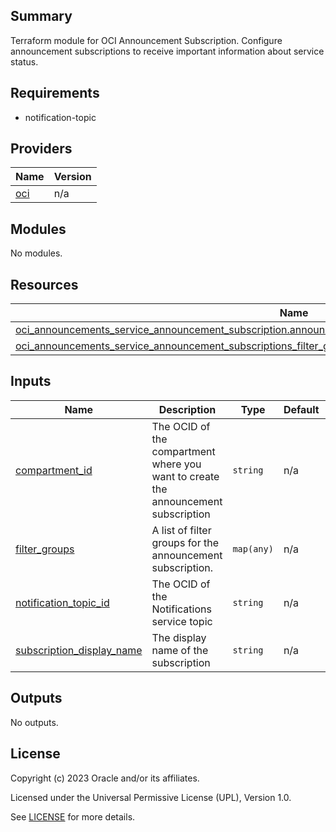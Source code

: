 ## Summary
Terraform module for OCI Announcement Subscription.
Configure announcement subscriptions to receive important information about service status.

## Requirements

* notification-topic

## Providers

| Name | Version |
|------|---------|
| <a name="provider_oci"></a> [oci](#provider\_oci) | n/a |

## Modules

No modules.

## Resources

| Name | Type |
|------|------|
| [oci_announcements_service_announcement_subscription.announcement_subscription](https://registry.terraform.io/providers/oracle/oci/latest/docs/resources/announcements_service_announcement_subscription) | resource |
| [oci_announcements_service_announcement_subscriptions_filter_group.test_announcement_subscriptions_filter_group](https://registry.terraform.io/providers/oracle/oci/latest/docs/resources/announcements_service_announcement_subscriptions_filter_group) | resource |

## Inputs

| Name | Description | Type | Default | Required |
|------|-------------|------|---------|:--------:|
| <a name="input_compartment_id"></a> [compartment\_id](#input\_compartment\_id) | The OCID of the compartment where you want to create the announcement subscription | `string` | n/a | yes |
| <a name="input_filter_groups"></a> [filter\_groups](#input\_filter\_groups) | A list of filter groups for the announcement subscription. | `map(any)` | n/a | yes |
| <a name="input_notification_topic_id"></a> [notification\_topic\_id](#input\_notification\_topic\_id) | The OCID of the Notifications service topic | `string` | n/a | yes |
| <a name="input_subscription_display_name"></a> [subscription\_display\_name](#input\_subscription\_display\_name) | The display name of the subscription | `string` | n/a | yes |

## Outputs

No outputs.

## License

Copyright (c) 2023 Oracle and/or its affiliates.

Licensed under the Universal Permissive License (UPL), Version 1.0.

See [LICENSE](../../license.txt) for more details.